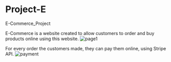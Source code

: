 # Project-E
E-Commerce_Project

E-Commerce is a website created to allow customers to order and buy products online using this website. 
![page1](https://user-images.githubusercontent.com/65460301/206160815-2eb40db9-2e65-48a7-b333-ae1d5f07fb3a.png)

For every order the customers made, they can pay them online, using Stripe API. 
![payment](https://user-images.githubusercontent.com/65460301/206161722-56023808-188b-48b6-9c76-7e71ec2b61e7.png)
